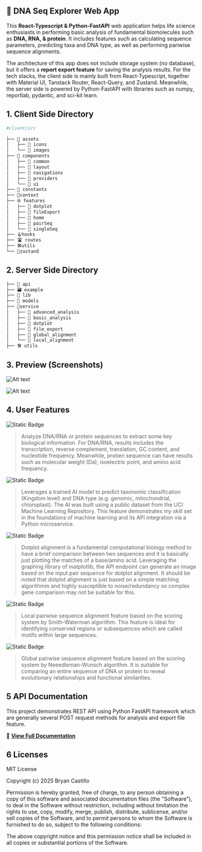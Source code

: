 ## 🧬 DNA Seq Explorer Web App

This **React-Typescript & Python-FastAPI** web application helps life science
enthusiasts in performing basic analysis of fundamental biomolecules such as
**DNA, RNA, & protein**. It includes features such as calculating sequence
parameters, predicting taxa and DNA type, as well as performing pariwise
sequence alignments.

The architecture of this app does not include storage system (no database), but
it offers a **report export feature** for saving the analysis results. For the
tech stacks, the client side is mainly built from React-Typescript, together
with Material UI, Tanstack Router, React-Query, and Zustand. Meanwhile, the
server side is powered by Python-FastAPI with libraries such as numpy,
reportlab, pydantic, and sci-kit learn.

## 1. Client Side Directory

```bash
#client/src

├── 📸 assets
│   ├── 📂 icons
│   └── 📂 images
├── 🧩 components
│   ├── 📂 common
│   ├── 📂 layout
│   ├── 📂 navigations
│   ├── 📂 providers
│   └── 📂 ui
├── 🔢 constants
├── 📑context
├── 🌐 features
│   ├── 📂 dotplot
│   ├── 📂 fileExport
│   ├── 📂 home
│   ├── 📂 pairSeq
│   └── 📂 singleSeq
├── 🪝hooks
├── 🛣️ routes
├── 🛠️utils
└── 📖zustand

```

## 2. Server Side Directory

```bash
├── 🛜 api
├── 🗃️ example
├── 📖 lib
├── 💾 models
├── 🔬service
│   ├── 📂 advanced_analysis
│   ├── 📂 basic_analysis
│   ├── 📂 dotplot
│   ├── 📂 file_export
│   ├── 📂 global_alignment
│   └── 📂 local_alignment
├── 🛠️ utils

```

## 3. Preview (Screenshots)

![Alt text](preview1.png)

![Alt text](preview2.png)

## 4. User Features

![Static Badge](https://img.shields.io/badge/Basic_Sequence_Analysis-%23006da3?style=flat)

> Analyze DNA/RNA or protein sequences to extract some key biological
> information. For DNA/RNA, results includes the transcription, reverse
> complement, translation, GC content, and nucleotide frequency. Meanwhile,
> protien sequence can have results such as molecular weight (Da), isoelectric
> point, and amino acid frequency.

![Static Badge](https://img.shields.io/badge/Advanced_Sequence_Analysis-%23006da3?style=flat)

> Leverages a trained AI model to predict taxonomic classification (Kingdom
> level) and DNA type (e.g. genomic, mitochondrial, chloroplast). The AI was
> built using a public dataset from the UCI Machine Learning Repository. This
> feature demonstrates my skill set in the foundations of machine learning and
> its API integration via a Python microservice.

![Static Badge](https://img.shields.io/badge/Dotplot_Pairwise_Alignment-%23006da3?style=flat)

> Dotplot alignment is a fundamental computational biology method to have a
> brief comparison between two sequences and it is basically just plotting the
> matches of a base/amino acid. Leveraging the graphing library of matplotlib,
> the API endpoint can generate an image based on the input pair sequence for
> dotplot alignment. It should be noted that dotplot alignment is just based on
> a simple matching algorithmm and highly susceptible to noise/redundancy so
> complex gene comparison may not be suitable for this.

![Static Badge](https://img.shields.io/badge/Local_Pairwise_Sequence_Analysis-%23006da3?style=flat)

> Local pairwise sequence alignment feature based on the scoring system by
> Smith-Waterman algorithm. This feature is ideal for identifying conserved
> regions or subsequences which are called motifs within large sequences.

![Static Badge](https://img.shields.io/badge/Global_Pairwise_Sequence_Analysis-%23006da3?style=flat)

> Global pairwise sequence alignment feature based on the scoring system by
> Neeedleman-Wunsch algorithm. It is suitable for comparing an entire sequence
> of DNA or protein to reveal evolutionary relationships and functional
> similarities.

## 5 API Documentation

This project demonstrates REST API using Python FastAPI framework which are
generally several POST request methods for analysis and export file feature.

📖 **[View Full Documentation](server/docs/index.md)**

## 6 Licenses

MIT License

Copyright (c) 2025 Bryan Castillo

Permission is hereby granted, free of charge, to any person obtaining a copy of
this software and associated documentation files (the "Software"), to deal in
the Software without restriction, including without limitation the rights to
use, copy, modify, merge, publish, distribute, sublicense, and/or sell copies of
the Software, and to permit persons to whom the Software is furnished to do so,
subject to the following conditions:

The above copyright notice and this permission notice shall be included in all
copies or substantial portions of the Software.
